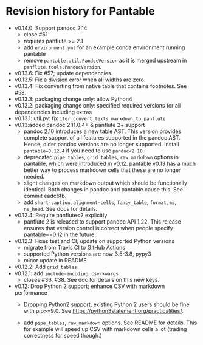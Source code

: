 # Revision history for Pantable

- v0.14.0: Support pandoc 2.14
    - close #61
    - requires panflute >= 2.1
    - add `environment.yml` for an example conda environment running pantable
    - remove `pantable.util.PandocVersion` as it is merged upstream in `panflute.tools.PandocVersion`.
- v0.13.6: Fix #57; update dependencies.
- v0.13.5: Fix a division error when all widths are zero.
- v0.13.4: Fix converting from native table that contains footnotes. See #58.
- v0.13.3: packaging change only: allow Python4
- v0.13.2: packaging change only: specified required versions for all dependencies including extras
- v0.13.1: util.py: fix `iter_convert_texts_markdown_to_panflute`
- v0.13:added pandoc 2.11.0.4+ & panflute 2+ support
    - pandoc 2.10 introduces a new table AST. This version provides complete support of all features supported in the pandoc AST. Hence, older pandoc versions are no longer supported. Install `pantable=0.12.4` if you need to use `pandoc<2.10`.
    - deprecated `pipe_tables`, `grid_tables`, `raw_markdown` options in pantable, which were introduced in v0.12. pantable v0.13 has a much better way to process markdown cells that these are no longer needed.
    - slight changes on markdown output which should be functionally identical. Both changes in pandoc and pantable cause this. See commit eadc6fb.
    - add `short-caption`, `alignment-cells`, `fancy_table`, `format`, `ms`, `ns_head`. See docs for details.
- v0.12.4: Require panflute<2 explicitly
    - panflute 2 is released to support pandoc API 1.22. This release ensures that version control is correct when people specify pantable==0.12 in the future.
- v0.12.3: Fixes test and CI; update on supported Python versions
    - migrate from Travis CI to GitHub Actions
    - supported Python versions are now 3.5-3.8, pypy3
    - minor update in README
- v0.12.2: Add `grid_tables`
- v0.12.1: add `include-encoding`, `csv-kwargs`
    - closes #36, #38. See doc for details on this new keys.
- v0.12: Drop Python 2 support; enhance CSV with markdown performance
    - Dropping Python2 support, existing Python 2 users should be fine with pip>=9.0. See <https://python3statement.org/practicalities/>.

    - add `pipe_tables`, `raw_markdown` options. See README for details. This for example will speed up CSV with markdown cells a lot (trading correctness for speed though.)
